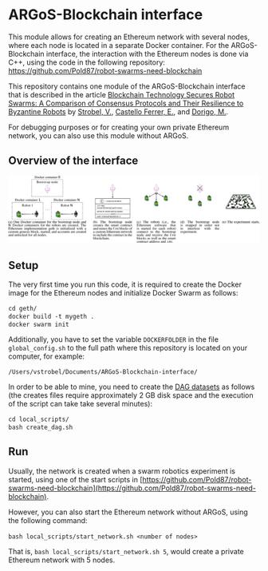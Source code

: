 # ARGoS-Blockchain interface

This module allows for creating an Ethereum network with several
nodes, where each node is located in a separate Docker container. For
the ARGoS-Blockchain interface, the interaction with the Ethereum
nodes is done via C++, using the code in the following repository:
https://github.com/Pold87/robot-swarms-need-blockchain

This repository contains one module of the ARGoS-Blockchain interface
that is described in the article [Blockchain Technology Secures Robot
Swarms: A Comparison of Consensus Protocols and Their Resilience to
Byzantine
Robots](https://www.frontiersin.org/articles/10.3389/frobt.2020.00054/full)
by [Strobel, V.](http://iridia.ulb.ac.be/~vstrobel/), [Castello
Ferrer, E.](http://www.eduardocastello.com/), and [Dorigo,
M.](http://iridia.ulb.ac.be/~mdorigo/HomePageDorigo/).

For debugging purposes or for creating your own private Ethereum
network, you can also use this module without ARGoS. 

## Overview of the interface
![Overview](img/interface.png?raw=true "Overview")

## Setup

The very first time you run this code, it is required to create the
Docker image for the Ethereum nodes and initialize Docker Swarm as
follows:

```
cd geth/
docker build -t mygeth .
docker swarm init
```

Additionally, you have to set the variable `DOCKERFOLDER` in
the file `global_config.sh` to the full path where this
repository is located on your computer, for example:

```
/Users/vstrobel/Documents/ARGoS-Blockchain-interface/
```

In order to be able to mine, you need to create the [DAG
datasets](https://eth.wiki/concepts/ethash/dag) as follows (the
creates files require approximately 2 GB disk space and the execution of the script can take take several minutes):

```
cd local_scripts/
bash create_dag.sh
```

## Run

Usually, the network is created when a swarm robotics experiment is
started, using one of the start scripts in
[https://github.com/Pold87/robot-swarms-need-blockchain](https://github.com/Pold87/robot-swarms-need-blockchain).

However, you can also start the Ethereum network without ARGoS, using
the following command:

```bash local_scripts/start_network.sh <number of nodes>```

That is, `bash local_scripts/start_network.sh 5`, would
create a private Ethereum network with 5 nodes.
